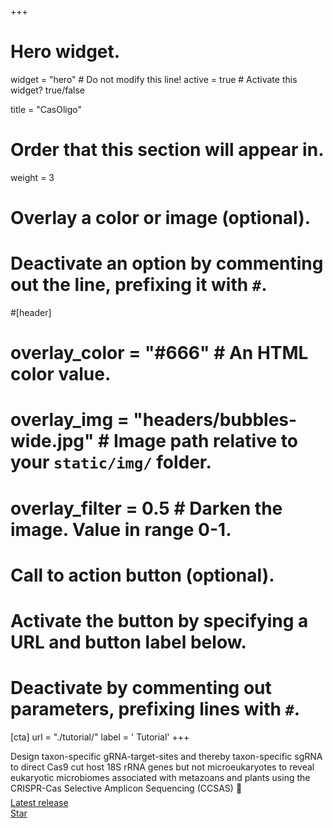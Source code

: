 +++
# Hero widget.

widget = "hero"  # Do not modify this line!
active = true  # Activate this widget? true/false


title = "CasOligo"

# Order that this section will appear in.
weight = 3

# Overlay a color or image (optional).
#   Deactivate an option by commenting out the line, prefixing it with `#`.
#[header]
#  overlay_color = "#666"  # An HTML color value.
#  overlay_img = "headers/bubbles-wide.jpg"  # Image path relative to your `static/img/` folder.
#  overlay_filter = 0.5  # Darken the image. Value in range 0-1.

# Call to action button (optional).
#   Activate the button by specifying a URL and button label below.
#   Deactivate by commenting out parameters, prefixing lines with `#`.
[cta]
  url = "./tutorial/"
  label = '<i class="fas fa-download"></i> Tutorial'
+++

Design taxon-specific gRNA-target-sites and thereby taxon-specific sgRNA to direct Cas9 cut host 18S rRNA genes but not microeukaryotes to reveal eukaryotic microbiomes associated with metazoans and plants using the CRISPR-Cas Selective Amplicon Sequencing (CCSAS) :rocket:
<div style="margin-top: -0.5rem;">
  <a id="academic-release" href="https://github.com/kevinzhongxu/CasOligo" data-repo="kevinzhongxu/CasOligo">
  Latest release <!-- V -->
  </a>
</div>
<div class="mt-3">
  <a class="github-button" href="https://github.com/kevinzhongxu/CasOligo" data-icon="octicon-star" data-size="large" data-show-count="true" aria-label="Star this on GitHub">Star</a>
</div>
<script async defer src="https://buttons.github.io/buttons.js"></script>




